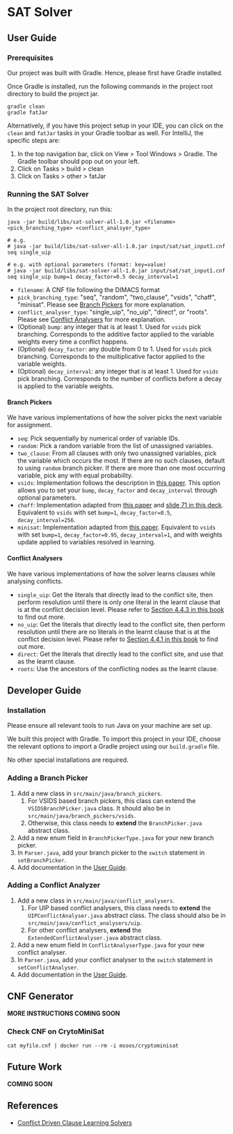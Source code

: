 # SAT Solver

## User Guide
### Prerequisites 
Our project was built with Gradle. Hence, please first have Gradle installed.

Once Gradle is installed, run the following commands in the project root directory to build the project jar.

```
gradle clean
gradle fatJar
```

Alternatively, if you have this project setup in your IDE, you can click on the `clean` and `fatJar` tasks in your Gradle toolbar as well. For IntelliJ, the specific steps are:
1. In the top navigation bar, click on View > Tool Windows > Gradle. The Gradle toolbar should pop out on your left.
2. Click on Tasks > build > clean
3. Click on Tasks > other > fatJar

### Running the SAT Solver
In the project root directory, run this:
```
java -jar build/libs/sat-solver-all-1.0.jar <filename> <pick_branching_type> <conflict_analsyer_type>

# e.g.
# java -jar build/libs/sat-solver-all-1.0.jar input/sat/sat_input1.cnf seq single_uip

# e.g. with optional parameters (format: key=value)
# java -jar build/libs/sat-solver-all-1.0.jar input/sat/sat_input1.cnf seq single_uip bump=1 decay_factor=0.5 decay_interval=1
```
* `filename`: A CNF file following the DIMACS format
* `pick_branching_type`: "seq", "random", "two_clause", "vsids", "chaff", "minisat". Please see [Branch Pickers](#branch-pickers) for more explanation.
* `conflict_analyser_type`: "single_uip", "no_uip", "direct", or "roots". Please see [Conflict Analysers](#conflict-analysers) for more explanation.
* (Optional) `bump`: any integer that is at least 1. Used for `vsids` pick branching. Corresponds to the additive factor applied to the variable weights every time a conflict happens. 
* (Optional) `decay_factor`: any double from 0 to 1. Used for `vsids` pick branching. Corresponds to the multiplicative factor applied to the variable weights.
* (Optional) `decay_interval`: any integer that is at least 1. Used for `vsids` pick branching. Corresponds to the number of conflicts before a decay is applied to the variable weights.

#### Branch Pickers
We have various implementations of how the solver picks the next variable for assignment. 
* `seq`: Pick sequentially by numerical order of variable IDs.
* `random`: Pick a random variable from the list of unassigned variables.
* `two_clause`: From all clauses with only two unassigned variables, pick the variable which occurs the most. If there are no such clauses, default to using `random` branch picker. If there are more than one most occurring variable, pick any with equal probability.
* `vsids`: Implementation follows the description in [this paper](https://arxiv.org/pdf/1506.08905.pdf). This option allows you to set your `bump`, `decay_factor` and `decay_interval` through optional parameters.
* `chaff`: Implementation adapted from [this paper](https://arxiv.org/pdf/1506.08905.pdf) and [slide 71 in this deck](http://fmv.jku.at/biere/talks/Biere-VTSA12-talk.pdf). Equivalent to `vsids` with set `bump=1`, `decay_factor=0.5`, `decay_interval=256`.
* `minisat`: Implementation adapted from [this paper](https://arxiv.org/pdf/1506.08905.pdf). Equivalent to `vsids` with set `bump=1`, `decay_factor=0.95`, `decay_interval=1`, and with weights update applied to variables resolved in learning. 

#### Conflict Analysers
We have various implementations of how the solver learns clauses while analysing conflicts. 
* `single_uip`: Get the literals that directly lead to the conflict site, then perform resolution until there is only one literal in the learnt clause that is at the conflict decision level. Please refer to [Section 4.4.3 in this book](https://www.cis.upenn.edu/~alur/CIS673/sat-cdcl.pdf) to find out more.
* `no_uip`: Get the literals that directly lead to the conflict site, then perform resolution until there are no literals in the learnt clause that is at the conflict decision level. Please refer to [Section 4.4.1 in this book](https://www.cis.upenn.edu/~alur/CIS673/sat-cdcl.pdf) to find out more.
* `direct`: Get the literals that directly lead to the conflict site, and use that as the learnt clause.
* `roots`: Use the ancestors of the conflicting nodes as the learnt clause.

## Developer Guide
### Installation
Please ensure all relevant tools to run Java on your machine are set up. 

We built this project with Gradle. To import this project in your IDE, choose the relevant options to import a Gradle project using our `build.gradle` file.

No other special installations are required.

### Adding a Branch Picker
1. Add a new class in `src/main/java/branch_pickers`. 
    1. For VSIDS based branch pickers, this class can extend the `VSIDSBranchPicker.java` class. It should also be in `src/main/java/branch_pickers/vsids`.
    2. Otherwise, this class needs to **extend** the `BranchPicker.java` abstract class.
2. Add a new enum field in `BranchPickerType.java` for your new branch picker.
3. In `Parser.java`, add your branch picker to the `switch` statement in `setBranchPicker`.
4. Add documentation in the [User Guide](#branch-pickers).

### Adding a Conflict Analyzer
1. Add a new class in `src/main/java/conflict_analysers`. 
    1. For UIP based conflict analysers, this class needs to **extend** the `UIPConflictAnalyser.java` abstract class. The class should also be in `src/main/java/conflict_analysers/uip`.
    2. For other conflict analysers, **extend** the `ExtendedConflictAnalyser.java` abstract class.
2. Add a new enum field in `ConflictAnalyserType.java` for your new conflict analyser.
3. In `Parser.java`, add your conflict analyser to the `switch` statement in `setConflictAnalyser`.
4. Add documentation in the [User Guide](#conflict-analysers).

## CNF Generator
**MORE INSTRUCTIONS COMING SOON**

### Check CNF on CrytoMiniSat
`cat myfile.cnf | docker run --rm -i msoos/cryptominisat`

## Future Work
**COMING SOON**

## References
* [Conflict Driven Clause Learning Solvers](https://www.cis.upenn.edu/~alur/CIS673/sat-cdcl.pdf)